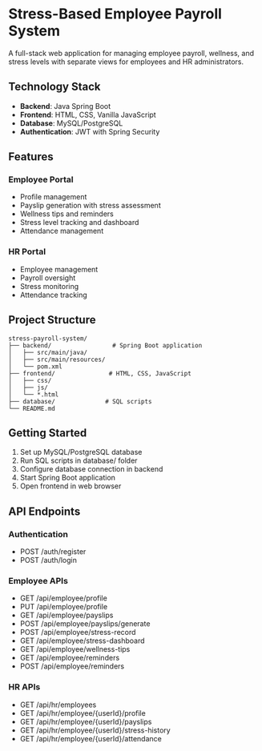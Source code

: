 # Stress-Based Employee Payroll System

A full-stack web application for managing employee payroll, wellness, and stress levels with separate views for employees and HR administrators.

## Technology Stack

- **Backend**: Java Spring Boot
- **Frontend**: HTML, CSS, Vanilla JavaScript
- **Database**: MySQL/PostgreSQL
- **Authentication**: JWT with Spring Security

## Features

### Employee Portal
- Profile management
- Payslip generation with stress assessment
- Wellness tips and reminders
- Stress level tracking and dashboard
- Attendance management

### HR Portal
- Employee management
- Payroll oversight
- Stress monitoring
- Attendance tracking

## Project Structure

```
stress-payroll-system/
├── backend/                 # Spring Boot application
│   ├── src/main/java/
│   ├── src/main/resources/
│   └── pom.xml
├── frontend/               # HTML, CSS, JavaScript
│   ├── css/
│   ├── js/
│   └── *.html
├── database/              # SQL scripts
└── README.md
```

## Getting Started

1. Set up MySQL/PostgreSQL database
2. Run SQL scripts in database/ folder
3. Configure database connection in backend
4. Start Spring Boot application
5. Open frontend in web browser

## API Endpoints

### Authentication
- POST /auth/register
- POST /auth/login

### Employee APIs
- GET /api/employee/profile
- PUT /api/employee/profile
- GET /api/employee/payslips
- POST /api/employee/payslips/generate
- POST /api/employee/stress-record
- GET /api/employee/stress-dashboard
- GET /api/employee/wellness-tips
- GET /api/employee/reminders
- POST /api/employee/reminders

### HR APIs
- GET /api/hr/employees
- GET /api/hr/employee/{userId}/profile
- GET /api/hr/employee/{userId}/payslips
- GET /api/hr/employee/{userId}/stress-history
- GET /api/hr/employee/{userId}/attendance
